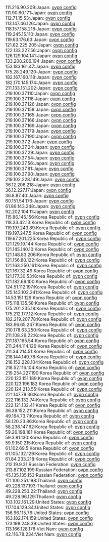 111.216.90.209:Japan: [ovpn config](vpn/111_216_90_209.ovpn)  
111.90.60.171:Japan: [ovpn config](vpn/111_90_60_171.ovpn)  
112.71.15.53:Japan: [ovpn config](vpn/112_71_15_53.ovpn)  
113.147.46.126:Japan: [ovpn config](vpn/113_147_46_126.ovpn)  
118.157.158.218:Japan: [ovpn config](vpn/118_157_158_218.ovpn)  
119.245.15.110:Japan: [ovpn config](vpn/119_245_15_110.ovpn)  
119.63.176.63:Japan: [ovpn config](vpn/119_63_176_63.ovpn)  
121.82.225.205:Japan: [ovpn config](vpn/121_82_225_205.ovpn)  
122.133.227.56:Japan: [ovpn config](vpn/122_133_227_56.ovpn)  
126.129.104.141:Japan: [ovpn config](vpn/126_129_104_141.ovpn)  
133.208.206.194:Japan: [ovpn config](vpn/133_208_206_194.ovpn)  
153.183.161.47:Japan: [ovpn config](vpn/153_183_161_47.ovpn)  
175.28.249.120:Japan: [ovpn config](vpn/175_28_249_120.ovpn)  
182.167.160.118:Japan: [ovpn config](vpn/182_167_160_118.ovpn)  
182.170.145.174:Japan: [ovpn config](vpn/182_170_145_174.ovpn)  
211.133.151.202:Japan: [ovpn config](vpn/211_133_151_202.ovpn)  
219.100.37.110:Japan: [ovpn config](vpn/219_100_37_110.ovpn)  
219.100.37.118:Japan: [ovpn config](vpn/219_100_37_118.ovpn)  
219.100.37.126:Japan: [ovpn config](vpn/219_100_37_126.ovpn)  
219.100.37.158:Japan: [ovpn config](vpn/219_100_37_158.ovpn)  
219.100.37.165:Japan: [ovpn config](vpn/219_100_37_165.ovpn)  
219.100.37.166:Japan: [ovpn config](vpn/219_100_37_166.ovpn)  
219.100.37.169:Japan: [ovpn config](vpn/219_100_37_169.ovpn)  
219.100.37.179:Japan: [ovpn config](vpn/219_100_37_179.ovpn)  
219.100.37.190:Japan: [ovpn config](vpn/219_100_37_190.ovpn)  
219.100.37.2:Japan: [ovpn config](vpn/219_100_37_2.ovpn)  
219.100.37.24:Japan: [ovpn config](vpn/219_100_37_24.ovpn)  
219.100.37.29:Japan: [ovpn config](vpn/219_100_37_29.ovpn)  
219.100.37.54:Japan: [ovpn config](vpn/219_100_37_54.ovpn)  
219.100.37.56:Japan: [ovpn config](vpn/219_100_37_56.ovpn)  
219.100.37.81:Japan: [ovpn config](vpn/219_100_37_81.ovpn)  
219.100.37.90:Japan: [ovpn config](vpn/219_100_37_90.ovpn)  
219.102.228.149:Japan: [ovpn config](vpn/219_102_228_149.ovpn)  
36.12.206.218:Japan: [ovpn config](vpn/36_12_206_218.ovpn)  
36.12.227.17:Japan: [ovpn config](vpn/36_12_227_17.ovpn)  
36.8.87.40:Japan: [ovpn config](vpn/36_8_87_40.ovpn)  
60.151.54.176:Japan: [ovpn config](vpn/60_151_54_176.ovpn)  
61.89.143.248:Japan: [ovpn config](vpn/61_89_143_248.ovpn)  
92.202.104.11:Japan: [ovpn config](vpn/92_202_104_11.ovpn)  
115.86.145.156:Korea Republic of: [ovpn config](vpn/115_86_145_156.ovpn)  
118.33.42.13:Korea Republic of: [ovpn config](vpn/118_33_42_13.ovpn)  
119.197.243.89:Korea Republic of: [ovpn config](vpn/119_197_243_89.ovpn)  
119.197.247.5:Korea Republic of: [ovpn config](vpn/119_197_247_5.ovpn)  
119.67.201.225:Korea Republic of: [ovpn config](vpn/119_67_201_225.ovpn)  
121.129.19.144:Korea Republic of: [ovpn config](vpn/121_129_19_144.ovpn)  
121.145.140.10:Korea Republic of: [ovpn config](vpn/121_145_140_10.ovpn)  
121.148.83.206:Korea Republic of: [ovpn config](vpn/121_148_83_206.ovpn)  
121.156.80.122:Korea Republic of: [ovpn config](vpn/121_156_80_122.ovpn)  
121.163.250.161:Korea Republic of: [ovpn config](vpn/121_163_250_161.ovpn)  
121.167.32.49:Korea Republic of: [ovpn config](vpn/121_167_32_49.ovpn)  
121.177.30.53:Korea Republic of: [ovpn config](vpn/121_177_30_53.ovpn)  
121.182.69.100:Korea Republic of: [ovpn config](vpn/121_182_69_100.ovpn)  
124.51.112.197:Korea Republic of: [ovpn config](vpn/124_51_112_197.ovpn)  
125.143.102.241:Korea Republic of: [ovpn config](vpn/125_143_102_241.ovpn)  
14.53.151.129:Korea Republic of: [ovpn config](vpn/14_53_151_129.ovpn)  
175.118.135.58:Korea Republic of: [ovpn config](vpn/175_118_135_58.ovpn)  
175.201.235.18:Korea Republic of: [ovpn config](vpn/175_201_235_18.ovpn)  
175.212.177.12:Korea Republic of: [ovpn config](vpn/175_212_177_12.ovpn)  
182.219.207.78:Korea Republic of: [ovpn config](vpn/182_219_207_78.ovpn)  
183.96.65.247:Korea Republic of: [ovpn config](vpn/183_96_65_247.ovpn)  
210.178.63.250:Korea Republic of: [ovpn config](vpn/210_178_63_250.ovpn)  
211.108.29.22:Korea Republic of: [ovpn config](vpn/211_108_29_22.ovpn)  
211.187.165.54:Korea Republic of: [ovpn config](vpn/211_187_165_54.ovpn)  
211.244.114.126:Korea Republic of: [ovpn config](vpn/211_244_114_126.ovpn)  
211.34.214.51:Korea Republic of: [ovpn config](vpn/211_34_214_51.ovpn)  
218.144.149.78:Korea Republic of: [ovpn config](vpn/218_144_149_78.ovpn)  
218.152.228.104:Korea Republic of: [ovpn config](vpn/218_152_228_104.ovpn)  
218.52.116.104:Korea Republic of: [ovpn config](vpn/218_52_116_104.ovpn)  
219.254.227.190:Korea Republic of: [ovpn config](vpn/219_254_227_190.ovpn)  
220.123.151.189:Korea Republic of: [ovpn config](vpn/220_123_151_189.ovpn)  
220.123.196.182:Korea Republic of: [ovpn config](vpn/220_123_196_182.ovpn)  
220.124.213.55:Korea Republic of: [ovpn config](vpn/220_124_213_55.ovpn)  
221.147.78.36:Korea Republic of: [ovpn config](vpn/221_147_78_36.ovpn)  
222.116.132.74:Korea Republic of: [ovpn config](vpn/222_116_132_74.ovpn)  
222.121.132.41:Korea Republic of: [ovpn config](vpn/222_121_132_41.ovpn)  
36.39.152.211:Korea Republic of: [ovpn config](vpn/36_39_152_211.ovpn)  
49.164.73.7:Korea Republic of: [ovpn config](vpn/49_164_73_7.ovpn)  
58.120.23.86:Korea Republic of: [ovpn config](vpn/58_120_23_86.ovpn)  
58.238.147.62:Korea Republic of: [ovpn config](vpn/58_238_147_62.ovpn)  
59.26.198.181:Korea Republic of: [ovpn config](vpn/59_26_198_181.ovpn)  
59.3.81.130:Korea Republic of: [ovpn config](vpn/59_3_81_130.ovpn)  
59.9.150.215:Korea Republic of: [ovpn config](vpn/59_9_150_215.ovpn)  
61.102.69.5:Korea Republic of: [ovpn config](vpn/61_102_69_5.ovpn)  
61.105.132.129:Korea Republic of: [ovpn config](vpn/61_105_132_129.ovpn)  
61.84.233.218:Korea Republic of: [ovpn config](vpn/61_84_233_218.ovpn)  
212.19.9.31:Russian Federation: [ovpn config](vpn/212_19_9_31.ovpn)  
213.87.102.199:Russian Federation: [ovpn config](vpn/213_87_102_199.ovpn)  
45.135.135.153:Russian Federation: [ovpn config](vpn/45_135_135_153.ovpn)  
171.100.251.198:Thailand: [ovpn config](vpn/171_100_251_198.ovpn)  
49.228.137.193:Thailand: [ovpn config](vpn/49_228_137_193.ovpn)  
49.228.253.22:Thailand: [ovpn config](vpn/49_228_253_22.ovpn)  
49.228.96.129:Thailand: [ovpn config](vpn/49_228_96_129.ovpn)  
103.102.161.29:United States: [ovpn config](vpn/103_102_161_29.ovpn)  
117.104.129.34:United States: [ovpn config](vpn/117_104_129_34.ovpn)  
156.96.115.76:United States: [ovpn config](vpn/156_96_115_76.ovpn)  
163.182.174.159:United States: [ovpn config](vpn/163_182_174_159.ovpn)  
173.198.248.39:United States: [ovpn config](vpn/173_198_248_39.ovpn)  
113.166.128.178:Viet Nam: [ovpn config](vpn/113_166_128_178.ovpn)  
42.116.78.234:Viet Nam: [ovpn config](vpn/42_116_78_234.ovpn)  
